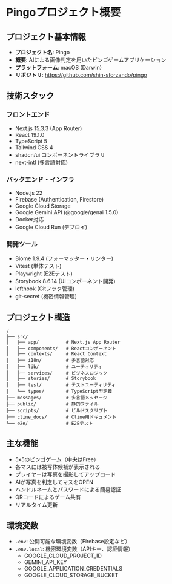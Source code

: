 # Pingoプロジェクト概要

## プロジェクト基本情報

- **プロジェクト名**: Pingo
- **概要**: AIによる画像判定を用いたビンゴゲームアプリケーション
- **プラットフォーム**: macOS (Darwin)
- **リポジトリ**: <https://github.com/shin-sforzando/pingo>

## 技術スタック

### フロントエンド

- Next.js 15.3.3 (App Router)
- React 19.1.0
- TypeScript 5
- Tailwind CSS 4
- shadcn/ui コンポーネントライブラリ
- next-intl (多言語対応)

### バックエンド・インフラ

- Node.js 22
- Firebase (Authentication, Firestore)
- Google Cloud Storage
- Google Gemini API (@google/genai 1.5.0)
- Docker対応
- Google Cloud Run (デプロイ)

### 開発ツール

- Biome 1.9.4 (フォーマッター・リンター)
- Vitest (単体テスト)
- Playwright (E2Eテスト)
- Storybook 8.6.14 (UIコンポーネント開発)
- lefthook (Gitフック管理)
- git-secret (機密情報管理)

## プロジェクト構造

```plain
/
├── src/
│   ├── app/          # Next.js App Router
│   ├── components/   # Reactコンポーネント
│   ├── contexts/     # React Context
│   ├── i18n/         # 多言語対応
│   ├── lib/          # ユーティリティ
│   ├── services/     # ビジネスロジック
│   ├── stories/      # Storybook
│   ├── test/         # テストユーティリティ
│   └── types/        # TypeScript型定義
├── messages/         # 多言語メッセージ
├── public/           # 静的ファイル
├── scripts/          # ビルドスクリプト
├── cline_docs/       # Cline用ドキュメント
└── e2e/              # E2Eテスト
```

## 主な機能

- 5x5のビンゴゲーム（中央はFree）
- 各マスには被写体候補が表示される
- プレイヤーは写真を撮影してアップロード
- AIが写真を判定してマスをOPEN
- ハンドルネームとパスワードによる簡易認証
- QRコードによるゲーム共有
- リアルタイム更新

## 環境変数

- `.env`: 公開可能な環境変数（Firebase設定など）
- `.env.local`: 機密環境変数（APIキー、認証情報）
  - GOOGLE_CLOUD_PROJECT_ID
  - GEMINI_API_KEY
  - GOOGLE_APPLICATION_CREDENTIALS
  - GOOGLE_CLOUD_STORAGE_BUCKET
